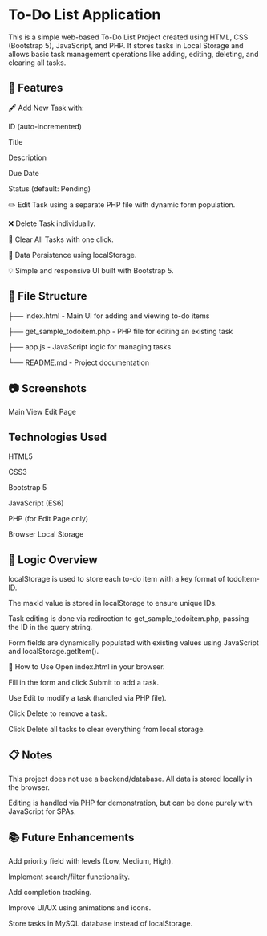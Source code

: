 # To-Do List Application
This is a simple web-based To-Do List Project created using HTML, CSS (Bootstrap 5), JavaScript, and PHP. It stores tasks in Local Storage and allows basic task management operations like adding, editing, deleting, and clearing all tasks.

## 🚀 Features
🖋️ Add New Task with:

ID (auto-incremented)

Title

Description

Due Date

Status (default: Pending)

✏️ Edit Task using a separate PHP file with dynamic form population.

❌ Delete Task individually.

🧹 Clear All Tasks with one click.

💾 Data Persistence using localStorage.

💡 Simple and responsive UI built with Bootstrap 5.

## 📁 File Structure

├── index.html                 - Main UI for adding and viewing to-do items

├── get_sample_todoitem.php   - PHP file for editing an existing task

├── app.js                    - JavaScript logic for managing tasks

└── README.md                 - Project documentation

## 📷 Screenshots
Main View	Edit Page



## Technologies Used
HTML5

CSS3

Bootstrap 5

JavaScript (ES6)

PHP (for Edit Page only)

Browser Local Storage

## 🧠 Logic Overview
localStorage is used to store each to-do item with a key format of todoItem-ID.

The maxId value is stored in localStorage to ensure unique IDs.

Task editing is done via redirection to get_sample_todoitem.php, passing the ID in the query string.

Form fields are dynamically populated with existing values using JavaScript and localStorage.getItem().

📌 How to Use
Open index.html in your browser.

Fill in the form and click Submit to add a task.

Use Edit to modify a task (handled via PHP file).

Click Delete to remove a task.

Click Delete all tasks to clear everything from local storage.

## 📋 Notes
This project does not use a backend/database. All data is stored locally in the browser.

Editing is handled via PHP for demonstration, but can be done purely with JavaScript for SPAs.

## 📚 Future Enhancements
Add priority field with levels (Low, Medium, High).

Implement search/filter functionality.

Add completion tracking.

Improve UI/UX using animations and icons.

Store tasks in MySQL database instead of localStorage.

